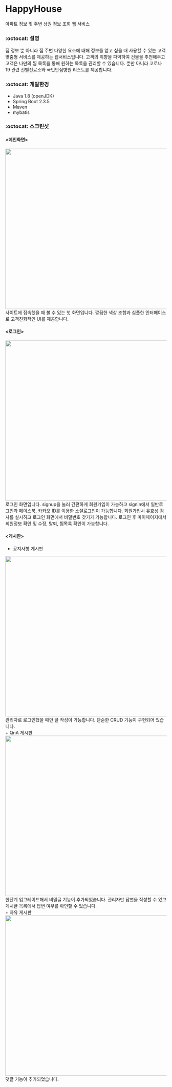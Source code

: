 # HappyHouse
아파트 정보 및 주변 상권 정보 조회 웹 서비스

### :octocat: 설명
집 정보 뿐 아니라 집 주변 다양한 요소에 대해 정보를 얻고 싶을 때 사용할 수 있는 고객 맞춤형 서비스를 제공하는 웹서비스입니다.
고객의 취향을 파악하여 건물을 추천해주고 고객은 나만의 찜 목록을 통해 원하는 목록을 관리할 수 있습니다.
뿐만 아니라 코로나 19 관련 선별진료소와 국민안심병원 리스트를 제공합니다.

### :octocat: 개발환경
+ Java 1.8 (openJDK)
+ Spring Boot 2.3.5
+ Maven
+ mybatis

### :octocat: 스크린샷
#### <메인화면>
<img src="https://user-images.githubusercontent.com/37521568/103904821-25924880-5141-11eb-9a1c-6d3e422c4fb4.gif" width="800" height="500">
사이트에 접속했을 때 볼 수 있는 첫 화면입니다. 깔끔한 색상 조합과 심플한 인터페이스로 고객친화적인 UI를 제공합니다.

#### <로그인>
<img src="https://user-images.githubusercontent.com/37521568/103906243-009ed500-5143-11eb-8ecf-eca77ae895d4.gif" width="800" height="500">
로그인 화면입니다. signup을 눌러 간편하게 회원가입이 가능하고 signin에서 일반로그인과 페이스북, 카카오 ID를 이용한 소셜로그인이 가능합니다. 회원가입시 유효성 검사를 실시하고 로그인 화면에서 비밀번호 찾기가 가능합니다.
로그인 후 마이페이지에서 회원정보 확인 및 수정, 탈퇴, 찜목록 확인이 가능합니다.

#### <게시판>
+ 공지사항 게시판
<img src="https://user-images.githubusercontent.com/37521568/103907927-3fce2580-5145-11eb-97d9-f3d8c50206c2.gif" width="800" height="500">
관리자로 로그인했을 때만 글 작성이 가능합니다. 단순한 CRUD 기능이 구현되어 있습니다.
<br>
+ QnA 게시판
<img src="https://user-images.githubusercontent.com/37521568/103907953-49578d80-5145-11eb-87d0-82e8c6dc8a0d.gif" width="800" height="500">
한단계 업그레이드해서 비밀글 기능이 추가되었습니다. 관리자만 답변을 작성할 수 있고 게시글 목록에서 답변 여부를 확인할 수 있습니다.
<br>
+ 자유 게시판
<img src="https://user-images.githubusercontent.com/37521568/103907993-54122280-5145-11eb-8162-4aa114d97285.gif" width="800" height="500">
댓글 기능이 추가되었습니다. 
<br>


